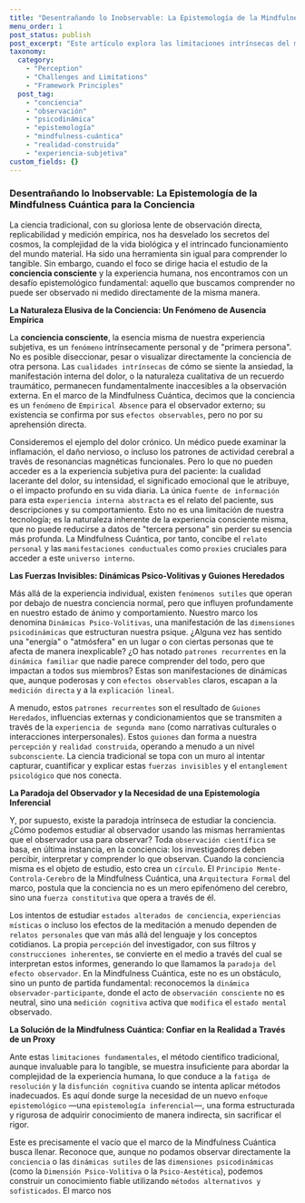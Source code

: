 ```yaml
---
title: "Desentrañando lo Inobservable: La Epistemología de la Mindfulness Cuántica para la Conciencia"
menu_order: 1
post_status: publish
post_excerpt: "Este artículo explora las limitaciones intrínsecas del método científico tradicional para abordar la conciencia y la experiencia subjetiva. Introduce la Mindfulness Cuántica como un innovador marco epistemológico que, a través del uso de 'proxies' y una 'epistemología inferencial', permite desentrañar las dinámicas psicodinámicas inobservables y capacitar una participación activa en la construcción de la realidad personal."
taxonomy:
  category:
    - "Perception"
    - "Challenges and Limitations"
    - "Framework Principles"
  post_tag:
    - "conciencia"
    - "observación"
    - "psicodinámica"
    - "epistemología"
    - "mindfulness-cuántica"
    - "realidad-construida"
    - "experiencia-subjetiva"
custom_fields: {}
---
```


### Desentrañando lo Inobservable: La Epistemología de la Mindfulness Cuántica para la Conciencia

La ciencia tradicional, con su gloriosa lente de observación directa, replicabilidad y medición empírica, nos ha desvelado los secretos del cosmos, la complejidad de la vida biológica y el intrincado funcionamiento del mundo material. Ha sido una herramienta sin igual para comprender lo tangible. Sin embargo, cuando el foco se dirige hacia el estudio de la **conciencia consciente** y la experiencia humana, nos encontramos con un desafío epistemológico fundamental: aquello que buscamos comprender no puede ser observado ni medido directamente de la misma manera.

**La Naturaleza Elusiva de la Conciencia: Un Fenómeno de Ausencia Empírica**

La **conciencia consciente**, la esencia misma de nuestra experiencia subjetiva, es un `fenómeno` intrínsecamente personal y de "primera persona". No es posible diseccionar, pesar o visualizar directamente la conciencia de otra persona. Las `cualidades intrínsecas` de cómo se siente la ansiedad, la manifestación interna del dolor, o la naturaleza cualitativa de un recuerdo traumático, permanecen fundamentalmente inaccesibles a la observación externa. En el marco de la Mindfulness Cuántica, decimos que la conciencia es un `fenómeno` de `Empirical Absence` para el observador externo; su existencia se confirma por sus `efectos observables`, pero no por su aprehensión directa.

Consideremos el ejemplo del dolor crónico. Un médico puede examinar la inflamación, el daño nervioso, o incluso los patrones de actividad cerebral a través de resonancias magnéticas funcionales. Pero lo que no pueden acceder es a la experiencia subjetiva pura del paciente: la cualidad lacerante del dolor, su intensidad, el significado emocional que le atribuye, o el impacto profundo en su vida diaria. La única `fuente de información` para esta `experiencia interna abstracta` es el relato del paciente, sus descripciones y su comportamiento. Esto no es una limitación de nuestra tecnología; es la naturaleza inherente de la experiencia consciente misma, que no puede reducirse a datos de "tercera persona" sin perder su esencia más profunda. La Mindfulness Cuántica, por tanto, concibe el `relato personal` y las `manifestaciones conductuales` como `proxies` cruciales para acceder a este `universo interno`.

**Las Fuerzas Invisibles: Dinámicas Psico-Volitivas y Guiones Heredados**

Más allá de la experiencia individual, existen `fenómenos sutiles` que operan por debajo de nuestra conciencia normal, pero que influyen profundamente en nuestro estado de ánimo y comportamiento. Nuestro marco los denomina `Dinámicas Psico-Volitivas`, una manifestación de las `dimensiones psicodinámicas` que estructuran nuestra psique. ¿Alguna vez has sentido una "energía" o "atmósfera" en un lugar o con ciertas personas que te afecta de manera inexplicable? ¿O has notado `patrones recurrentes` en la `dinámica familiar` que nadie parece comprender del todo, pero que impactan a todos sus miembros? Estas son manifestaciones de dinámicas que, aunque poderosas y con `efectos observables` claros, escapan a la `medición directa` y a la `explicación lineal`.

A menudo, estos `patrones recurrentes` son el resultado de `Guiones Heredados`, influencias externas y condicionamientos que se transmiten a través de la `experiencia de segunda mano` (como narrativas culturales o interacciones interpersonales). Estos `guiones` dan forma a nuestra `percepción` y `realidad construida`, operando a menudo a un nivel `subconsciente`. La ciencia tradicional se topa con un muro al intentar capturar, cuantificar y explicar estas `fuerzas invisibles` y el `entanglement psicológico` que nos conecta.

**La Paradoja del Observador y la Necesidad de una Epistemología Inferencial**

Y, por supuesto, existe la paradoja intrínseca de estudiar la conciencia. ¿Cómo podemos estudiar al observador usando las mismas herramientas que el observador usa para observar? Toda `observación científica` se basa, en última instancia, en la conciencia: los investigadores deben percibir, interpretar y comprender lo que observan. Cuando la conciencia misma es el objeto de estudio, esto crea un `círculo`. El `Principio Mente-Controla-Cerebro` de la Mindfulness Cuántica, una `Arquitectura Formal` del marco, postula que la conciencia no es un mero epifenómeno del cerebro, sino una `fuerza constitutiva` que opera a través de él.

Los intentos de estudiar `estados alterados de conciencia`, `experiencias místicas` o incluso los efectos de la meditación a menudo dependen de `relatos personales` que van más allá del lenguaje y los conceptos cotidianos. La propia `percepción` del investigador, con sus filtros y `construcciones inherentes`, se convierte en el medio a través del cual se interpretan estos informes, generando lo que llamamos la `paradoja del efecto observador`. En la Mindfulness Cuántica, este no es un obstáculo, sino un punto de partida fundamental: reconocemos la `dinámica observador-participante`, donde el acto de `observación consciente` no es neutral, sino una `medición cognitiva` activa que `modifica` el `estado mental` observado.

**La Solución de la Mindfulness Cuántica: Confiar en la Realidad a Través de un Proxy**

Ante estas `limitaciones fundamentales`, el método científico tradicional, aunque invaluable para lo tangible, se muestra insuficiente para abordar la complejidad de la experiencia humana, lo que conduce a la `fatiga de resolución` y la `disfunción cognitiva` cuando se intenta aplicar métodos inadecuados. Es aquí donde surge la necesidad de un nuevo `enfoque epistemológico` —una `epistemología inferencial`—, una forma estructurada y rigurosa de adquirir conocimiento de manera indirecta, sin sacrificar el rigor.

Este es precisamente el vacío que el marco de la Mindfulness Cuántica busca llenar. Reconoce que, aunque no podamos observar directamente la `conciencia` o las `dinámicas sutiles` de las `dimensiones psicodinámicas` (como la `Dimensión Psico-Volitiva` o la `Psico-Aestética`), podemos construir un conocimiento fiable utilizando `métodos alternativos y sofisticados`. El marco nos